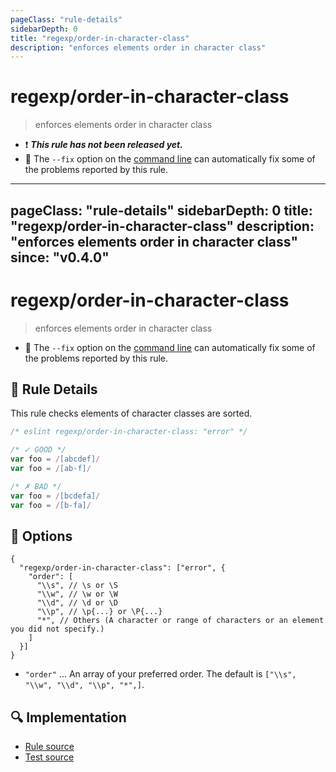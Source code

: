 ```yaml
---
pageClass: "rule-details"
sidebarDepth: 0
title: "regexp/order-in-character-class"
description: "enforces elements order in character class"
---
```

# regexp/order-in-character-class

> enforces elements order in character class

- :exclamation: <badge text="This rule has not been released yet." vertical="middle" type="error"> ***This rule has not been released yet.*** </badge>
- :wrench: The `--fix` option on the [command line](https://eslint.org/docs/user-guide/command-line-interface#fixing-problems) can automatically fix some of the problems reported by this rule.

---
pageClass: "rule-details"
sidebarDepth: 0
title: "regexp/order-in-character-class"
description: "enforces elements order in character class"
since: "v0.4.0"
---
# regexp/order-in-character-class

> enforces elements order in character class

- :wrench: The `--fix` option on the [command line](https://eslint.org/docs/user-guide/command-line-interface#fixing-problems) can automatically fix some of the problems reported by this rule.

## :book: Rule Details

This rule checks elements of character classes are sorted.

<eslint-code-block fix>

```js
/* eslint regexp/order-in-character-class: "error" */

/* ✓ GOOD */
var foo = /[abcdef]/
var foo = /[ab-f]/

/* ✗ BAD */
var foo = /[bcdefa]/
var foo = /[b-fa]/
```

</eslint-code-block>

## :wrench: Options

```json5
{
  "regexp/order-in-character-class": ["error", {
    "order": [
      "\\s", // \s or \S
      "\\w", // \w or \W
      "\\d", // \d or \D
      "\\p", // \p{...} or \P{...}
      "*", // Others (A character or range of characters or an element you did not specify.)
    ]
  }]
}
```

- `"order"` ... An array of your preferred order. The default is `["\\s", "\\w", "\\d", "\\p", "*",]`.

## :mag: Implementation

- [Rule source](https://github.com/ota-meshi/eslint-plugin-regexp/blob/master/lib/rules/order-in-character-class.ts)
- [Test source](https://github.com/ota-meshi/eslint-plugin-regexp/blob/master/tests/lib/rules/order-in-character-class.ts)
